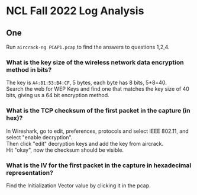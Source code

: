 # NCL Fall 2022 Log Analysis

## One

Run `aircrack-ng PCAP1.pcap` to find the answers to questions 1,2,4.  

### What is the key size of the wireless network data encryption method in bits?
The key is `A4:81:53:B4:CF`, 5 bytes, each byte has 8 bits, 5*8=40.   
Search the web for WEP Keys and find one that matches the key size of 40 bits, giving us a 64 bit encryption method.  

### What is the TCP checksum of the first packet in the capture (in hex)? 
In Wireshark, go to edit, preferences, protocols and select IEEE 802.11, and select "enable decryption".  
Then click "edit" decryption keys and add the key from aircrack.  
Hit "okay", now the checksum should be visible.  

### What is the IV for the first packet in the capture in hexadecimal representation?
Find the Initialization Vector value by clicking it in the pcap.

